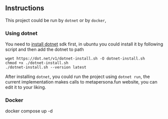 ## Instructions
This project could be run by  `dotnet` or by `docker`, 
### Using dotnet
You need to [install dotnet](https://dotnet.microsoft.com/en-us/download) sdk first, in ubuntu you could install it by following script and then add the dotnet to path
```shell
wget https://dot.net/v1/dotnet-install.sh -O dotnet-install.sh
chmod +x ./dotnet-install.sh
./dotnet-install.sh --version latest
```
After installing `dotnet`, you could run the project using `dotnet run`, the current implementation makes calls to metapersona.fun website, you can edit it to your liking.
### Docker
docker compose up -d
```
